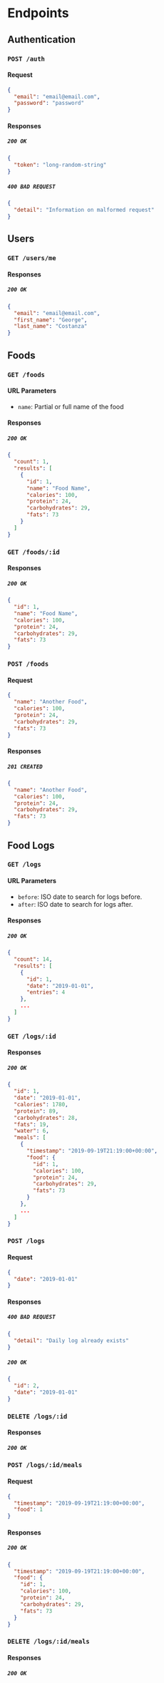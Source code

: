# Endpoints

## Authentication

### `POST /auth`

#### Request

```json
{
  "email": "email@email.com",
  "password": "password"
}
```

#### Responses

##### `200 OK`

```json
{
  "token": "long-random-string"
}
```

##### `400 BAD REQUEST`

```json
{
  "detail": "Information on malformed request"
}
```

## Users

### `GET /users/me`

#### Responses

##### `200 OK`

```json
{
  "email": "email@email.com",
  "first_name": "George",
  "last_name": "Costanza"
}
```

## Foods

### `GET /foods`

#### URL Parameters

* `name`: Partial or full name of the food

#### Responses

##### `200 OK`

```json
{
  "count": 1,
  "results": [
    {
      "id": 1,
      "name": "Food Name",
      "calories": 100,
      "protein": 24,
      "carbohydrates": 29,
      "fats": 73
    }
  ]
}
```

### `GET /foods/:id`

#### Responses

##### `200 OK`

```json
{
  "id": 1,
  "name": "Food Name",
  "calories": 100,
  "protein": 24,
  "carbohydrates": 29,
  "fats": 73
}
```

### `POST /foods`

#### Request

```json
{
  "name": "Another Food",
  "calories": 100,
  "protein": 24,
  "carbohydrates": 29,
  "fats": 73
}
```

#### Responses

##### `201 CREATED`

```json
{
  "name": "Another Food",
  "calories": 100,
  "protein": 24,
  "carbohydrates": 29,
  "fats": 73
}
```

## Food Logs

### `GET /logs`

#### URL Parameters

* `before`: ISO date to search for logs before.
* `after`: ISO date to search for logs after.

#### Responses

##### `200 OK`

```json
{
  "count": 14,
  "results": [
    {
      "id": 1,
      "date": "2019-01-01",
      "entries": 4
    },
    ...
  ]
}
```

### `GET /logs/:id`

#### Responses

##### `200 OK`

```json
{
  "id": 1,
  "date": "2019-01-01",
  "calories": 1780,
  "protein": 89,
  "carbohydrates": 28,
  "fats": 19,
  "water": 6,
  "meals": [
    {
      "timestamp": "2019-09-19T21:19:00+00:00",
      "food": {
        "id": 1,
        "calories": 100,
        "protein": 24,
        "carbohydrates": 29,
        "fats": 73
      }
    },
    ...
  ]
}
```

### `POST /logs`

#### Request

```json
{
  "date": "2019-01-01"
}
```

#### Responses

##### `400 BAD REQUEST`

```json
{
  "detail": "Daily log already exists"
}
```

##### `200 OK`

```json
{
  "id": 2,
  "date": "2019-01-01"
}
```

### `DELETE /logs/:id`

#### Responses

##### `200 OK`

### `POST /logs/:id/meals`

#### Request

```json
{
  "timestamp": "2019-09-19T21:19:00+00:00",
  "food": 1
}
```

#### Responses

##### `200 OK`

```json
{
  "timestamp": "2019-09-19T21:19:00+00:00",
  "food": {
    "id": 1,
    "calories": 100,
    "protein": 24,
    "carbohydrates": 29,
    "fats": 73
  }
}
```

### `DELETE /logs/:id/meals`

#### Responses

##### `200 OK`
